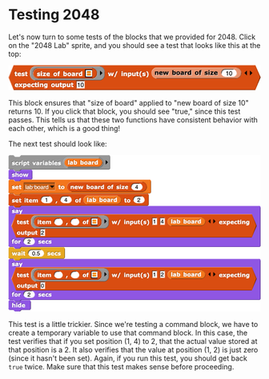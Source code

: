 # Testing 2048

Let's now turn to some tests of the blocks that we provided for 2048. Click on the "2048 Lab" sprite, and you should see a test that looks like this at the top:

![](../../../.gitbook/assets/image%20%28153%29.png)

This block ensures that "size of board" applied to "new board of size 10" returns 10. If you click that block, you should see "true," since this test passes. This tells us that these two functions have consistent behavior with each other, which is a good thing!

The next test should look like:

![](../../../.gitbook/assets/image%20%28164%29.png)

This test is a little trickier. Since we're testing a command block, we have to create a temporary variable to use that command block. In this case, the test verifies that if you set position \(1, 4\) to 2, that the actual value stored at that position is a 2. It also verifies that the value at position \(1, 2\) is just zero \(since it hasn't been set\). Again, if you run this test, you should get back `true` twice. Make sure that this test makes sense before proceeding.

